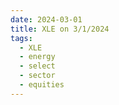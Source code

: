 ```yaml
---
date: 2024-03-01
title: XLE on 3/1/2024
tags: 
  - XLE
  - energy
  - select
  - sector
  - equities
---
```

<div class="post">
<snapshot-grid 
    :reports="['2024/02/29/CTA/XLE', '2024/03/01/CTA/XLE', '2024/03/01/MTP/XLE']"
    chart="2024/03/01/Chart/XLE"
/>
<p>

</p>
<p>

</p>
</div>